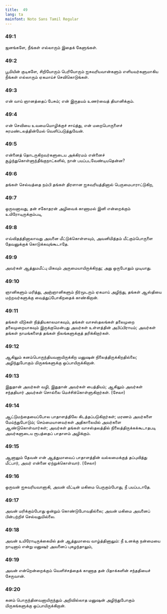 ```yaml
---
title:  49
lang: ta
mainfont: Noto Sans Tamil Regular
---
```


###  49:1

ஜனங்களே, நீங்கள் எல்லாரும் இதைக் கேளுங்கள்.

###  49:2

பூமியின் குடிகளே, சிறியோரும் பெரியோரும் ஐசுவரியவான்களும் எளியவர்களுமாகிய நீங்கள் எல்லாரும் ஏகமாய்ச் செவிகொடுங்கள்.

###  49:3

என் வாய் ஞானத்தைப் பேசும்; என் இருதயம் உணர்வைத் தியானிக்கும்.

###  49:4

என் செவியை உவமைமொழிக்குச் சாய்த்து, என் மறைபொருளைச் சுரமண்டலத்தின்மேல் வெளிப்படுத்துவேன்.

###  49:5

என்னைத் தொடருகிறவர்களுடைய அக்கிரமம் என்னைச் சூழ்ந்துகொள்ளுந்தீங்குநாட்களில், நான் பயப்படவேண்டியதென்ன?

###  49:6

தங்கள் செல்வத்தை நம்பி தங்கள் திரளான ஐசுவரியத்தினால் பெருமைபாராட்டுகிற,

###  49:7

ஒருவனாவது, தன் சகோதரன் அழிவைக் காணாமல் இனி என்றைக்கும் உயிரோடிருக்கும்படி,

###  49:8

எவ்விதத்தினாலாவது அவனை மீட்டுக்கொள்ளவும், அவனிமித்தம் மீட்கும்பொருளை தேவனுக்குக் கொடுக்கவுங்கூடாதே.

###  49:9

அவர்கள் ஆத்துமமீட்பு மிகவும் அருமையாயிருக்கிறது; அது ஒருபோதும் முடியாது.

###  49:10

ஞானிகளும் மரித்து, அஞ்ஞானிகளும் நிர்மூடரும் ஏகமாய் அழிந்து, தங்கள் ஆஸ்தியை மற்றவர்களுக்கு வைத்துப்போகிறதைக் காண்கிறான்.

###  49:11

தங்கள் வீடுகள் நித்தியகாலமாகவும், தங்கள் வாசஸ்தலங்கள் தலைமுறை தலைமுறையாகவும் இருக்குமென்பது அவர்கள் உள்ளத்தின் அபிப்பிராயம்; அவர்கள் தங்கள் நாமங்களைத் தங்கள் நிலங்களுக்குத் தரிக்கிறார்கள்.

###  49:12

ஆகிலும் கனம்பொருந்தியவனாயிருக்கிற மனுஷன் நிலைத்திருக்கிறதில்லை; அழிந்துபோகும் மிருகங்களுக்கு ஒப்பாயிருக்கிறான்.

###  49:13

இதுதான் அவர்கள் வழி, இதுதான் அவர்கள் பைத்தியம்; ஆகிலும் அவர்கள் சந்ததியார் அவர்கள் சொல்லை மெச்சிக்கொள்ளுகிறார்கள். (சேலா)

###  49:14

ஆட்டுமந்தையைப்போல பாதாளத்திலே கிடத்தப்படுகிறார்கள்; மரணம் அவர்களை மேய்ந்துபோடும்; செம்மையானவர்கள் அதிகாலையில் அவர்களை ஆண்டுகொள்வார்கள்; அவர்கள் தங்கள் வாசஸ்தலத்தில் நிலைத்திருக்கக்கூடாதபடி அவர்களுடைய ரூபத்தைப் பாதாளம் அழிக்கும்.

###  49:15

ஆனாலும் தேவன் என் ஆத்துமாவைப் பாதாளத்தின் வல்லமைக்குத் தப்புவித்து மீட்பார், அவர் என்னை ஏற்றுக்கொள்வார். (சேலா)

###  49:16

ஒருவன் ஐசுவரியவானாகி, அவன் வீட்டின் மகிமை பெருகும்போது, நீ பயப்படாதே.

###  49:17

அவன் மரிக்கும்போது ஒன்றும் கொண்டுபோவதில்லை; அவன் மகிமை அவனைப் பின்பற்றிச் செல்வதுமில்லை.

###  49:18

அவன் உயிரோடிருக்கையில் தன் ஆத்துமாவை வாழ்த்தினாலும்: நீ உனக்கு நன்மையை நாடினாய் என்று மனுஷர் அவனைப் புகழந்தாலும்,

###  49:19

அவன் என்றென்றைக்கும் வெளிச்சத்தைக் காணாத தன் பிதாக்களின் சந்ததியைச் சேருவான்.

###  49:20

கனம் பொருந்தினவனாயிருந்தும் அறிவில்லாத மனுஷன் அழிந்துபோகும் மிருகங்களுக்கு ஒப்பாயிருக்கிறான்.

